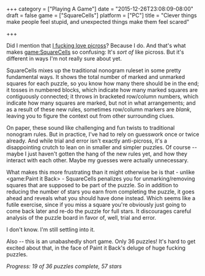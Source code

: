 +++
category = ["Playing A Game"]
date = "2015-12-26T23:08:09-08:00"
draft = false
game = ["SquareCells"]
platform = ["PC"]
title = "Clever things make people feel stupid, and unexpected things make them feel scared"

+++

Did I mention that [I fucking love picross]($SiteBaseURL$2015/12/26/not-to-be-confused-with-the-similarly-named-rolling-stones-song/)?  Because I do.  And that's what makes <game:SquareCells> so confusing: It's <i>sort of</i> like picross.  But it's different in ways I'm not really sure about yet.

SquareCells mixes up the traditional nonogram ruleset in some pretty fundamental ways.  It shows the total number of marked and unmarked squares for each puzzle, so you know how many there should be in the end; it tosses in numbered blocks, which indicate how many marked squares are contiguously connected; it throws in bracketed row/column numbers, which indicate how many squares are marked, but not in what arrangements; and as a result of these new rules, sometimes row/column markers are <i>blank</i>, leaving you to figure the context out from other surrounding clues.

On paper, these sound like challenging and fun twists to traditional nonogram rules.  But in practice, I've had to rely on guesswork once or twice already.  And while trial and error isn't exactly anti-picross, it's a disappointing crutch to lean on in smaller and simpler puzzles.  Of course -- maybe I just haven't gotten the hang of the new rules yet, and how they interact with each other.  Maybe my guesses were actually unnecessary.

What makes this more frustrating than it might otherwise be is that - unlike <game:Paint it Back> - SquareCells penalizes you for unmarking/removing squares that are supposed to be part of the puzzle.  So in addition to reducing the number of stars you earn from completing the puzzle, it goes ahead and reveals what you should have done instead.  Which seems like a futile exercise, since if you miss a square you're obviously just going to come back later and re-do the puzzle for full stars.  It discourages careful analysis of the puzzle board in favor of, well, trial and error.

I don't know.  I'm still settling into it.

Also -- this is an unabashedly short game.  Only 36 puzzles!  It's hard to get excited about that, in the face of Paint it Back's deluge of huge fucking puzzles.

<i>Progress: 19 of 36 puzzles complete, 57 stars</i>
